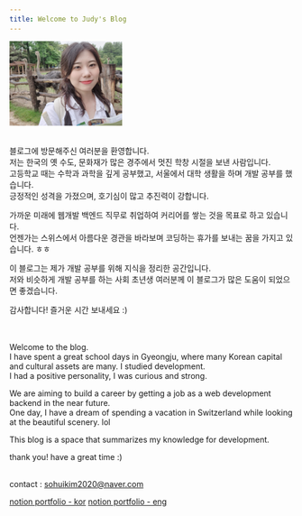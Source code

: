 ```yaml
---
title: Welcome to Judy's Blog
---
```

<img src="./주디프로필.jpeg" width="200" height="150" />
<br>
<br>
<p>
블로그에 방문해주신 여러분을 환영합니다.<br>저는 한국의 옛 수도, 문화재가 많은 경주에서 멋진 학창 시절을 보낸 사람입니다.<br>고등학교 때는 수학과 과학을 깊게 공부했고, 서울에서 대학 생활을 하며 개발 공부를 했습니다.<br>긍정적인 성격을 가졌으며, 호기심이 많고 추진력이 강합니다.
</p>
<p>
가까운 미래에 웹개발 백엔드 직무로 취업하여 커리어를 쌓는 것을 목표로 하고 있습니다.
<br>
언젠가는 스위스에서 아름다운 경관을 바라보며 코딩하는 휴가를 보내는 꿈을 가지고 있습니다. ㅎㅎ
</p>
<p>
이 블로그는 제가 개발 공부를 위해 지식을 정리한 공간입니다.<br>저와 비슷하게 개발 공부를 하는 사회 초년생 여러분께 이 블로그가 많은 도움이 되었으면 좋겠습니다.
</p>
감사합니다! 즐거운 시간 보내세요 :)
<br>
<br>
<br>
 <p>
 Welcome to the blog. <br> I have spent a great school days in Gyeongju, where many Korean capital and cultural assets are many. I studied development. <br> I had a positive personality, I was curious and strong.
 </p>
 <p>
 We are aiming to build a career by getting a job as a web development backend in the near future.
 <br>
 One day, I have a dream of spending a vacation in Switzerland while looking at the beautiful scenery. lol
 </p>
 <p>
 This blog is a space that summarizes my knowledge for development.
 </p>
 thank you! have a great time :)
 <br>
<br>
 
 contact : <a href="mailto:sohuikim2020@naver.com">sohuikim2020@naver.com</a>
<br>
 
[notion portfolio - kor](https://tiny-helicopter-4d0.notion.site/cdd9676f8af34393aab175904a01e58b?pvs=4) 
[notion portfolio - eng](https://tiny-helicopter-4d0.notion.site/cdd9676f8af34393aab175904a01e58b?pvs=4)

